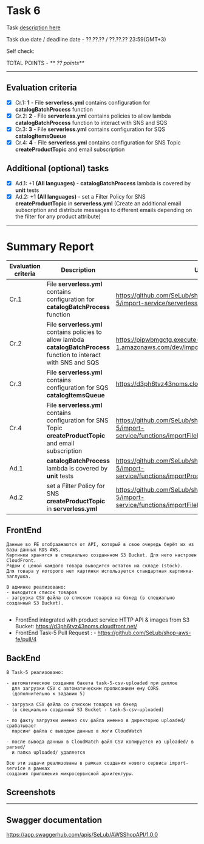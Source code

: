# __Task 6__

Task [description here](https://github.com/EPAM-JS-Competency-center/cloud-development-course-initial/blob/main/task6-async-services-integration-sqs-sns/task.md)

Task due date / deadline date - ??.??.?? / ??.??.?? 23:59(GMT+3)

Self check:
 
 TOTAL POINTS - _** ?? points**_
 
-----------
## __Evaluation criteria__

- [x] Cr.1: **1** - File **serverless.yml** contains configuration for **catalogBatchProcess** function
- [x] Cr.2: **2** - File **serverless.yml** contains policies to allow lambda **catalogBatchProcess** function to interact with SNS and SQS
- [x] Cr.3: **3** - File **serverless.yml** contains configuration for SQS **catalogItemsQueue**
- [x] Cr.4: **4** - File **serverless.yml** contains configuration for SNS Topic **createProductTopic** and email subscription

## __Additional (optional) tasks__

- [x] Ad.1: +1 **(All languages)** - **catalogBatchProcess** lambda is covered by **unit** tests
- [x] Ad.2: +1 **(All languages)** - set a Filter Policy for SNS **createProductTopic** in **serverless.yml** (Create an additional email subscription and distribute messages to different emails depending on the filter for any product attribute)
------------

# __Summary Report__
Evaluation criteria   | Description | URL 
-------|--------------|-----
Cr.1 | File **serverless.yml** contains configuration for **catalogBatchProcess** function   | https://github.com/SeLub/shop-aws-be/blob/task-5/import-service/serverless.yml
Cr.2 | File **serverless.yml** contains policies to allow lambda **catalogBatchProcess** function to interact with SNS and SQS | https://pipwbmgctg.execute-api.eu-central-1.amazonaws.com/dev/import/?name=products.csv
Cr.3 | File **serverless.yml** contains configuration for SQS **catalogItemsQueue** | https://d3ph6tvz43noms.cloudfront.net/admin/products
Cr.4 | File **serverless.yml** contains configuration for SNS Topic **createProductTopic** and email subscription | https://github.com/SeLub/shop-aws-be/blob/task-5/import-service/functions/importFileParser/importFileParser.js
Ad.1 | **catalogBatchProcess** lambda is covered by **unit** tests | https://github.com/SeLub/shop-aws-be/blob/task-5/import-service/functions/importProductsFile/importProductsFile.js
Ad.2 | set a Filter Policy for SNS **createProductTopic** in **serverless.yml** | https://github.com/SeLub/shop-aws-be/blob/task-5/import-service/functions/importFileParser/importFileParser.js

## __FrontEnd__

```
Данные во FE отобраажаются от API, который в свою очередь берёт их из базы данных RDS AWS.
Картинки хранятся в специально созданнном S3 Bucket. Для него настроен CloudFront.
Рядом с ценой каждого товара выводится остаток на складе (stock).
Для товара у которого нет картинки используется стандартная картинка-заглушка.

В админке реализовано: 
- выводится список товаров
- загрузка CSV файла со списком товаров на бэкед (в специально созданный S3 Bucket).


```

* FrontEnd integrated with product service HTTP API & images from S3 Bucket: https://d3ph6tvz43noms.cloudfront.net/ 
* FrontEnd Task-5 Pull Request : - https://github.com/SeLub/shop-aws-fe/pull/4

## __BackEnd__

```
В Task-5 реализовано: 

- автоматическое создание бакета task-5-csv-uploaded при деплое
  для загрузки CSV с автоматичеcким прописанием ему CORS
  (дополнительно к заданию 5)

- загрузка CSV файла со списком товаров на бэкед 
  (в специально созданный S3 Bucket - task-5-csv-uploaded)

- по факту загрузки именно csv файла именно в директорию uploaded/ срабатывает
  парсинг файла с выводом данных в логи CloudWatch

- после вывода данных в CloudWatch файл CSV копируется из uploaded/ в parsed/
  и папка uploaded/ удаляется

Все эти задачи реализованы в рамках создания нового сервиса import-service в рамках
создания приложения микросервисной архитектуры.

```

## Screenshots 

------------

## __Swagger documentation__

https://app.swaggerhub.com/apis/SeLub/AWSShopAPI/1.0.0
